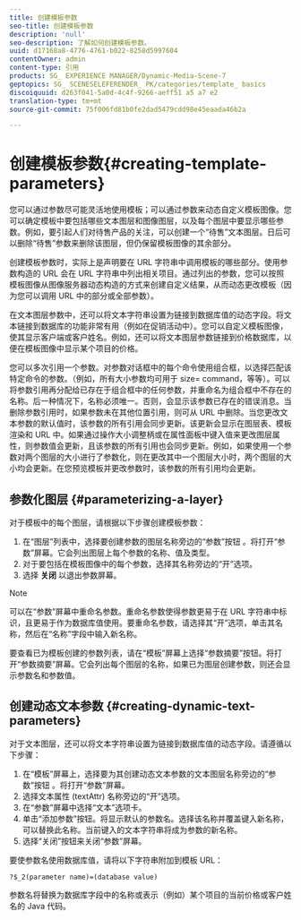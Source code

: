 ```yaml
---
title: 创建模板参数
seo-title: 创建模板参数
description: 'null'
seo-description: 了解如何创建模板参数。
uuid: d17168a8-4776-4761-b022-8258d5997604
contentOwner: admin
content-type: 引用
products: SG_ EXPERIENCE MANAGER/Dynamic-Media-Scene-7
geptopics: SG_ SCENESELEFERENDER_ PK/categories/template_ basics
discoiquuid: d263f041-5a0d-4c4f-9266-aeff51 a5 a7 e2
translation-type: tm+mt
source-git-commit: 75f006fd81b0fe2dad5479cdd98e45eaada46b2a

---
```



# 创建模板参数{#creating-template-parameters}

您可以通过参数尽可能灵活地使用模板；可以通过参数来动态自定义模板图像。您可以确定模板中要包括哪些文本图层和图像图层，以及每个图层中要显示哪些参数。例如，要引起人们对待售产品的关注，可以创建一个“待售”文本图层。日后可以删除“待售”参数来删除该图层，但仍保留模板图像的其余部分。

创建模板参数时，实际上是声明要在 URL 字符串中调用模板的哪些部分。使用参数构造的 URL 会在 URL 字符串中列出相关项目。通过列出的参数，您可以按照模板图像从图像服务器动态构造的方式来创建自定义结果，从而动态更改模板（因为您可以调用 URL 中的部分或全部参数）。

在文本图层参数中，还可以将文本字符串设置为链接到数据库值的动态字段。将文本链接到数据库的功能非常有用（例如在促销活动中）。您可以自定义模板图像，使其显示客户端或客户姓名。例如，还可以将文本图层参数链接到价格数据库，以便在模板图像中显示某个项目的价格。

您可以多次引用一个参数。对参数对话框中的每个命令使用组合框，以选择匹配该特定命令的参数。（例如，所有大小参数均可用于 size= command，等等）。可以将参数引用再分配给已存在于组合框中的任何参数，并重命名为组合框中不存在的名称。后一种情况下，名称必须唯一。否则，会显示该参数已存在的错误消息。当删除参数引用时，如果参数未在其他位置引用，则可从 URL 中删除。当您更改文本参数的默认值时，该参数的所有引用会同步更新。该更新会显示在图层表、模板渲染和 URL 中。如果通过操作大小调整柄或在属性面板中键入值来更改图层属性，则参数值会更新，且该参数的所有引用也会同步更新。例如，如果使用一个参数对两个图层的大小进行了参数化，则在更改其中一个图层大小时，两个图层的大小均会更新。在您预览模板并更改参数时，该参数的所有引用均会更新。

## 参数化图层 {#parameterizing-a-layer}

对于模板中的每个图层，请根据以下步骤创建模板参数：

1. 在“图层”列表中，选择要创建参数的图层名称旁边的“参数”按钮 。将打开“参数”屏幕。它会列出图层上每个参数的名称、值及类型。
1. 对于要包括在模板图像中的每个参数，选择其名称旁边的“开”选项。
1. 选择 **关闭** 以退出参数屏幕。

>[!NOTE]
>
>可以在“参数”屏幕中重命名参数。重命名参数使得参数更易于在 URL 字符串中标识，且更易于作为数据库值使用。要重命名参数，请选择其“开”选项，单击其名称，然后在“名称”字段中输入新名称。

要查看已为模板创建的参数列表，请在“模板”屏幕上选择“参数摘要”按钮。将打开“参数摘要”屏幕。它会列出每个图层的名称，如果已为图层创建参数，则还会显示参数名和参数值。

## 创建动态文本参数 {#creating-dynamic-text-parameters}

对于文本图层，还可以将文本字符串设置为链接到数据库值的动态字段。请遵循以下步骤：

1. 在“模板”屏幕上，选择要为其创建动态文本参数的文本图层名称旁边的“参数”按钮 。将打开“参数”屏幕。
1. 选择文本属性 (textAttr) 名称旁边的“开”选项。
1. 在“参数”屏幕中选择“文本”选项卡。
1. 单击“添加参数”按钮。将显示默认的参数名。选择该名称并覆盖键入新名称，可以替换此名称。当前键入的文本字符串将成为参数的新名称。
1. 选择“关闭”按钮来关闭“参数”屏幕。

要使参数名使用数据库值，请将以下字符串附加到模板 URL：

```as3
?$_2(parameter name)=(database value)
```

参数名将替换为数据库字段中的名称或表示（例如）某个项目的当前价格或客户姓名的 Java 代码。
